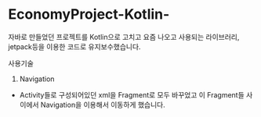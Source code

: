 # EconomyProject-Kotlin-

자바로 만들었던 프로젝트를 Kotlin으로 고치고 요즘 나오고 사용되는 라이브러리, jetpack등을 이용한 코드로 유지보수했습니다.


사용기술
1. Navigation
- Activity들로 구성되어있던 xml을 Fragment로 모두 바꾸었고 이 Fragment들 사이에서 Navigation을 이용해서 이동하게 했습니다.
